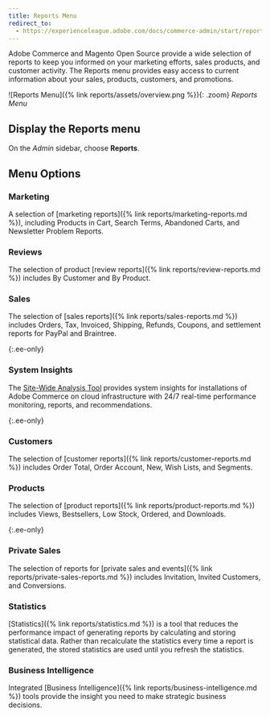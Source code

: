 ```yaml
---
title: Reports Menu
redirect_to:
  - https://experienceleague.adobe.com/docs/commerce-admin/start/reporting/reports-menu.html
---
```


Adobe Commerce and Magento Open Source provide a wide selection of reports to keep you informed on your marketing efforts, sales products, and customer activity. The Reports menu provides easy access to current information about your sales, products, customers, and promotions.

![Reports Menu]({% link reports/assets/overview.png %}){: .zoom}
_Reports Menu_

## Display the Reports menu

On the _Admin_ sidebar, choose **Reports**.

## Menu Options

### Marketing

A selection of [marketing reports]({% link reports/marketing-reports.md %}), including Products in Cart, Search Terms, Abandoned Carts, and Newsletter Problem Reports.

### Reviews

The selection of product [review reports]({% link reports/review-reports.md %}) includes By Customer and By Product.

### Sales

The selection of [sales reports]({% link reports/sales-reports.md %}) includes Orders, Tax, Invoiced, Shipping, Refunds, Coupons, and settlement reports for PayPal and Braintree.

{:.ee-only}
### System Insights

The [Site-Wide Analysis Tool](https://experienceleague.adobe.com/docs/commerce-operations/tools/site-wide-analysis-tool/access.html) provides system insights for installations of Adobe Commerce on cloud infrastructure with 24/7 real-time performance monitoring, reports, and recommendations.

{:.ee-only}
### Customers

The selection of [customer reports]({% link reports/customer-reports.md %}) includes Order Total, Order Account, New, Wish Lists, and Segments.

### Products

The selection of [product reports]({% link reports/product-reports.md %}) includes Views, Bestsellers, Low Stock, Ordered, and Downloads.

{:.ee-only}
### Private Sales

The selection of reports for [private sales and events]({% link reports/private-sales-reports.md %}) includes Invitation, Invited Customers, and Conversions.

### Statistics

[Statistics]({% link reports/statistics.md %}) is a tool that reduces the performance impact of generating reports by calculating and storing statistical data. Rather than recalculate the statistics every time a report is generated, the stored statistics are used until you refresh the statistics.

### Business Intelligence

Integrated [Business Intelligence]({% link reports/business-intelligence.md %}) tools provide the insight you need to make strategic business decisions.
